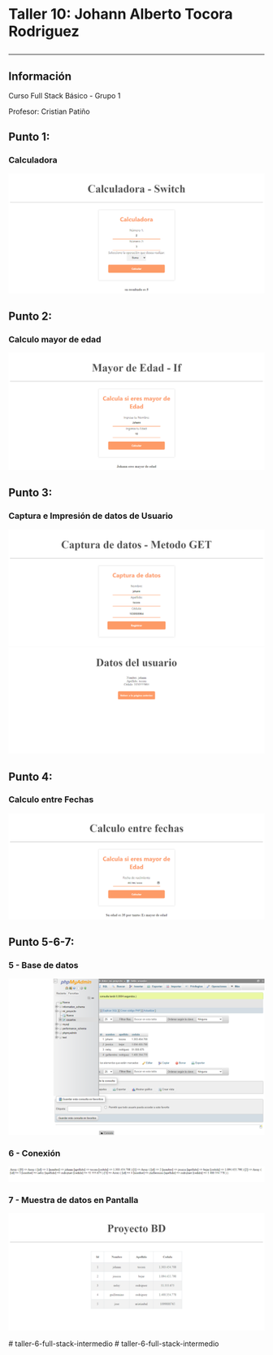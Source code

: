 <h1>Taller 10: Johann Alberto Tocora Rodriguez</>
<hr>

<h2>Información</h2>
<p>Curso Full Stack Básico - Grupo 1</p>
<p>Profesor: Cristian Patiño </p>

<h2>Punto 1: </h2>
<h3>Calculadora</h3>
<img src="./public/images/punto-1.png" alt="cal">

<h2>Punto 2: </h2>
<h3>Calculo mayor de edad</h3>
<img src="./public/images/punto-2.png" alt="edad">

<h2>Punto 3: </h2>
<h3>Captura e Impresión de datos de Usuario</h3>
<img src="./public/images/punto-3.1.png" alt="captura">
<img src="./public/images/punto-3.2.png" alt="impresion">

<h2>Punto 4: </h2>
<h3>Calculo entre Fechas</h3>
<img src="./public/images/punto-4.png" alt="captura">

<h2>Punto 5-6-7: </h2>
<h3>5 - Base de datos</h3>
<img src="./public/images/mysql.png" alt="mysql">

<h3>6 - Conexión</h3>
<img src="./public/images/connection.png" alt="mysql">

<h3>7 - Muestra de datos en Pantalla</h3>
<img src="./public/images/bd.png" alt="bd">

#   t a l l e r - 6 - f u l l - s t a c k - i n t e r m e d i o 
 
 #   t a l l e r - 6 - f u l l - s t a c k - i n t e r m e d i o 
 
 